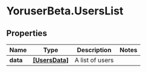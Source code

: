 # YoruserBeta.UsersList

## Properties
Name | Type | Description | Notes
------------ | ------------- | ------------- | -------------
**data** | [**[UsersData]**](UsersData.md) | A list of users     | 


